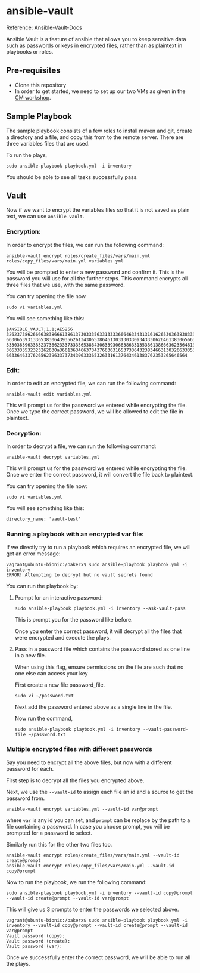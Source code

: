 # ansible-vault

Reference: [Ansible-Vault-Docs](https://docs.ansible.com/ansible/latest/user_guide/vault.html)

Ansible Vault is a feature of ansible that allows you to keep sensitive data such as passwords or keys in encrypted files, rather than as plaintext in playbooks or roles.

## Pre-requisites 
* Clone this repository
* In order to get started, we need to set up our two VMs as given in the [CM workshop](https://github.com/CSC-DevOps/CM).

## Sample Playbook
The sample playbook consists of a few roles to install maven and git, create a directory and a file, and copy this from to the remote server. There are three variables files that are used.

To run the plays,

```
sudo ansible-playbook playbook.yml -i inventory
```

You should be able to see all tasks successfully pass.

## Vault
Now if we want to encrypt the variables files so that it is not saved as plain text, we can use `ansible-vault`.

### Encryption:
In order to encrypt the files, we can run the following command:

```
ansible-vault encrypt roles/create_files/vars/main.yml roles/copy_files/vars/main.yml variables.yml
```

You will be prompted to enter a new password and confirm it. This is the password you will use for all the further steps. This command encrypts all three files that we use, with the same password.

You can try opening the file now 

```
sudo vi variables.yml
```

You will see something like this:

```
$ANSIBLE_VAULT;1.1;AES256
32623738626666383866613861373033356331333366646334313161626530363838333164373034
6630653931336538306439356261343065386461303130330a343330626461383065663432653137
33303639633832373662333733356538643063393066386331353861386663623564613235353366
3663333532323262630a366136346637343766363165373364323834663130326633353765303661
66336463376265623963373734306333653263316137643461383762353265646564
```

### Edit:
In order to edit an encrypted file, we can run the following command:

```
ansible-vault edit variables.yml
```

This will prompt us for the password we entered while encrypting the file. Once we type the correct password, we will be allowed to edit the file in plaintext.

### Decryption:
In order to decrypt a file, we can run the following command:

```
ansible-vault decrypt variables.yml
```

This will prompt us for the password we entered while encrypting the file. Once we enter the correct password, it will convert the file back to plaintext.

You can try opening the file now:

```
sudo vi variables.yml
```

You will see something like this:

```
directory_name: 'vault-test'
```

### Running a playbook with an encrypted var file:

If we directly try to run a playbook which requires an encrypted file, we will get an error message:

```
vagrant@ubuntu-bionic:/bakerx$ sudo ansible-playbook playbook.yml -i inventory
ERROR! Attempting to decrypt but no vault secrets found
```

You can run the playbook by:

1. Prompt for an interactive password: 

    ```
    sudo ansible-playbook playbook.yml -i inventory --ask-vault-pass
    ```

    This is prompt you for the password like before.
    
    Once you enter the correct password, it will decrypt all the files that were encrypted and execute the plays.

2. Pass in a password file which contains the password stored as one line in a new file. 
    
    When using this flag, ensure permissions on the file are such that no one else can access your key
    
    First create a new file password_file. 

    ```
    sudo vi ~/password.txt
    ```

    Next add the password entered above as a single line in the file.

    Now run the command,

    ```
    sudo ansible-playbook playbook.yml -i inventory --vault-password-file ~/password.txt
    ```

### Multiple encrypted files with different passwords

Say you need to encrypt all the above files, but now with a different password for each.

First step is to decrypt all the files you encrypted above.

Next, we use the `--vault-id` to assign each file an id and a source to get the password from.

```
ansible-vault encrypt variables.yml --vault-id var@prompt
```

where `var` is any id you can set, and `prompt` can be replace by the path to a file containing a password. In case you choose prompt, you will be prompted for a password to select.

Similarly run this for the other two files too.

```
ansible-vault encrypt roles/create_files/vars/main.yml --vault-id create@prompt
ansible-vault encrypt roles/copy_files/vars/main.yml --vault-id copy@prompt  
```

Now to run the playbook, we run the following command:

```
sudo ansible-playbook playbook.yml -i inventory --vault-id copy@prompt --vault-id create@prompt --vault-id var@prompt
```

This will give us 3 prompts to enter the passwords we selected above.

```
vagrant@ubuntu-bionic:/bakerx$ sudo ansible-playbook playbook.yml -i inventory --vault-id copy@prompt --vault-id create@prompt --vault-id var@prompt
Vault password (copy):
Vault password (create):
Vault password (var):
```
Once we successfully enter the correct password, we will be able to run all the plays.